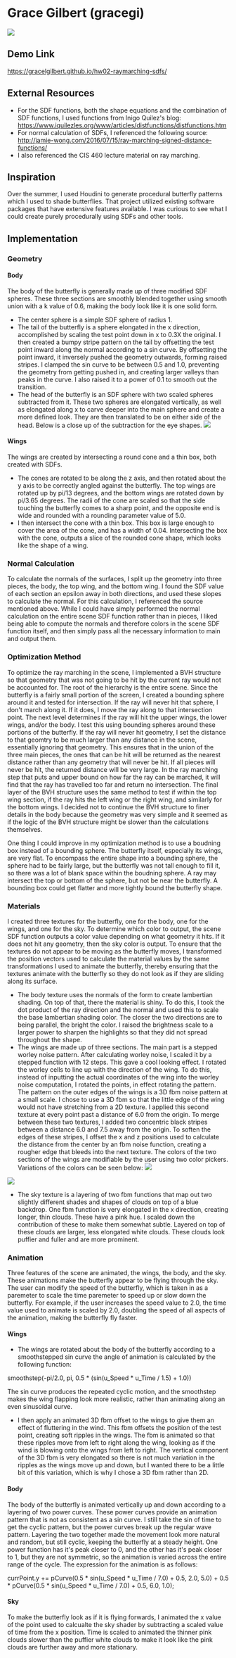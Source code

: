 # Grace Gilbert (gracegi)
![](MainImage.png)

## Demo Link
<https://gracelgilbert.github.io/hw02-raymarching-sdfs/>

## External Resources
- For the SDF functions, both the shape equations and the combination of SDF functions, I used functions from Inigo Quilez's blog:
<https://www.iquilezles.org/www/articles/distfunctions/distfunctions.htm>
- For normal calculation of SDFs, I referenced the following source:
<http://jamie-wong.com/2016/07/15/ray-marching-signed-distance-functions/>
- I also referenced the CIS 460 lecture material on ray marching.

## Inspiration
Over the summer, I used Houdini to generate procedural butterfly patterns which I used to shade butterflies. That project utilized existing software packages that have extensive features available. I was curious to see what I could create purely procedurally using SDFs and other tools.

## Implementation
### Geometry
#### Body
The body of the butterfly is generally made up of three modified SDF spheres. These three sections are smoothly blended together using smooth union with a k value of 0.6, making the body look like it is one solid form.
- The center sphere is a simple SDF sphere of radius 1. 
- The tail of the butterfly is a sphere elongated in the x direction, accomplished by scaling the test point down in x to 0.3X the original. I then created a bumpy stripe pattern on the tail by offsetting the test point inward along the normal according to a sin curve. By offsetting the point inward, it inversely pushed the geometry outwards, forming raised stripes. I clamped the sin curve to be between 0.5 and 1.0, preventing the geometry from getting pushed in, and creating larger valleys than peaks in the curve. I also raised it to a power of 0.1 to smooth out the transition. 
- The head of the butterfly is an SDF sphere with two scaled spheres subtracted from it. These two spheres are elongated vertically, as well as elongated along x to carve deeper into the main sphere and create a more defined look. They are then translated to be on either side of the head. Below is a close up of the subtraction for the eye shapes.
![](Face.png)

#### Wings
The wings are created by intersecting a round cone and a thin box, both created with SDFs.
- The cones are rotated to be along the z axis, and then rotated about the y axis to be correctly angled against the butterfly. The top wings are rotated up by pi/13 degrees, and the bottom wings are rotated down by pi/3.65 degrees. The radii of the cone are scaled so that the side touching the butterfly comes to a sharp point, and the opposite end is wide and rounded with a rounding parameter value of 5.0.
- I then intersect the cone with a thin box. This box is large enough to cover the area of the cone, and has a width of 0.04. Intersecting the box with the cone, outputs a slice of the rounded cone shape, which looks like the shape of a wing.
### Normal Calculation
To calculate the normals of the surfaces, I split up the geometry into three pieces, the body, the top wing, and the bottom wing. I found the SDF value of each section an epsilon away in both directions, and used these slopes to calculate the normal. For this calculation, I referenced the source mentioned above. While I could have simply performed the normal calculation on the entire scene SDF function rather than in pieces, I liked being able to compute the normals and therefore colors in the scene SDF function itself, and then simply pass all the necessary information to main and output them. 
### Optimization Method
To optimize the ray marching in the scene, I implemented a BVH structure so that geometry that was not going to be hit by the current ray would not be accounted for. The root of the hierarchy is the entire scene. Since the butterfly is a fairly small portion of the screen, I created a bounding sphere around it and tested for intersection. If the ray will never hit that sphere, I don't march along it. If it does, I move the ray along to that intersection point. The next level determines if the ray will hit the upper wings, the lower wings, and/or the body. I test this using bounding spheres around these portions of the butterfly. If the ray will never hit geometry, I set the distance to that geomtry to be much larger than any distance in the scene, essentially ignoring that geometry. This ensures that in the union of the three main pieces, the ones that can be hit will be returned as the nearest distance rather than any geometry that will never be hit. If all pieces will never be hit, the returned distance will be very large. In the ray marching step that puts and upper bound on how far the ray can be marched, it will find that the ray has travelled too far and return no intersection. The final layer of the BVH structure uses the same method to test if within the top wing section, if the ray hits the left wing or the right wing, and similarly for the bottom wings. I decided not to continue the BVH structure to finer details in the body because the geometry was very simple and it seemed as if the logic of the BVH structure might be slower than the calculations themselves.

One thing I could improve in my optimization method is to use a boudning box instead of a bounding sphere. The butterfly itself, especially its wings, are very flat. To encompass the entire shape into a bounding sphere, the sphere had to be fairly large, but the butterfly was not tall enough to fill it, so there was a lot of blank space within the boudning sphere. A ray may intersect the top or bottom of the sphere, but not be near the butterfly. A bounding box could get flatter and more tightly bound the butterfly shape.
### Materials
I created three textures for the butterfly, one for the body, one for the wings, and one for the sky. To determine which color to output, the scene SDF function outputs a color value depending on what geometry it hits. If it does not hit any geometry, then the sky color is output. To ensure that the textures do not appear to be moving as the butterfly moves, I transformed the position vectors used to calculate the material values by the same transformations I used to animate the butterfly, thereby ensuring that the textures animate with the butterfly so they do not look as if they are sliding along its surface.
- The body texture uses the normals of the form to create lambertian shading. On top of that, there the material is shiny. To do this, I took the dot product of the ray direction and the normal and used this to scale the base lambertian shading color. The closer the two directions are to being parallel, the bright the color. I raised the brightness scale to a larger power to sharpen the highlights so that they did not spread throughout the shape.
- The wings are made up of three sections. The main part is a stepped worley noise pattern. After calculating worley noise, I scaled it by a stepped function with 12 steps. This gave a cool looking effect. I rotated the worley cells to line up with the direction of the wing. To do this, instead of inputting the actual coordinates of the wing into the worley noise computation, I rotated the points, in effect rotating the pattern. The pattern on the outer edges of the wings is a 3D fbm noise pattern at a small scale. I chose to use a 3D fbm so that the little edge of the wing would not have stretching from a 2D texture. I applied this second texture at every point past a distance of 6.0 from the origin. To merge between these two textures, I added two concentric black stripes between a distance 6.0 and 7.5 away from the origin. To soften the edges of these stripes, I offset the x and z positions used to calculate the distance from the center by an fbm noise function, creating a rougher edge that bleeds into the next texture. The colors of the two sections of the wings are modifiable by the user using two color pickers. Variations of the colors can be seen below:
![](Color1.png)

![](Color2.png)

- The sky texture is a layering of two fbm functions that map out two slightly different shades and shapes of clouds on top of a blue backdrop. One fbm function is very elongated in the x direction, creating longer, thin clouds. These have a pink hue. I scaled down the contribution of these to make them somewhat subtle. Layered on top of these clouds are larger, less elongated white clouds. These clouds look puffier and fuller and are more prominent. 
### Animation
Three features of the scene are animated, the wings, the body, and the sky. These animations make the butterfly appear to be flying through the sky. The user can modify the speed of the butterfly, which is taken in as a paremeter to scale the time paremeter to speed up or slow down the butterfly. For example, if the user increases the speed value to 2.0, the time value used to animate is scaled by 2.0, doubling the speed of all aspects of the animation, making the butterfly fly faster.
#### Wings
- The wings are rotated about the body of the butterfly according to a smoothstepped sin curve the angle of animation is calculated by the following function:

smoothstep(-pi/2.0, pi,  0.5 * (sin(u_Speed * u_Time /  1.5) + 1.0))

The sin curve produces the repeated cyclic motion, and the smoothstep makes the wing flapping look more realistic, rather than animating along an even sinusoidal curve. 
- I then apply an animated 3D fbm offset to the wings to give them an effect of fluttering in the wind. This fbm offsets the position of the test point, creating soft ripples in the wings. The fbm is animated so that these ripples move from left to right along the wing, looking as if the wind is blowing onto the wings from left to right. The vertical component of the 3D fbm is very elongated so there is not much variation in the ripples as the wings move up and down, but I wanted there to be a little bit of this variation, which is why I chose a 3D fbm rather than 2D. 

#### Body
The body of the butterfly is animated vertically up and down according to a layering of two power curves. These power curves provide an animation pattern that is not as consistent as a sin curve. I still take the sin of time to get the cyclic pattern, but the power curves break up the regular wave pattern. Layering the two together made the movement look more natural and random, but still cyclic, keeping the butterfly at a steady height. One power function has it's peak closer to 0, and the other has it's peak closer to 1, but they are not symmetric, so the animation is varied across the entire range of the cycle. The expression for the animation is as follows:

currPoint.y += pCurve(0.5 * sin(u_Speed * u_Time / 7.0) + 0.5, 2.0, 5.0) + 0.5 * pCurve(0.5 * sin(u_Speed * u_Time / 7.0) + 0.5, 6.0, 1.0);

#### Sky
To make the butterfly look as if it is flying forwards, I animated the x value of the point used to calcualte the sky shader by subtracting a scaled value of time from the x position. Time is scaled to animated the thinner pink clouds slower than the puffier white clouds to make it look like the pink clouds are further away and more stationary. 
